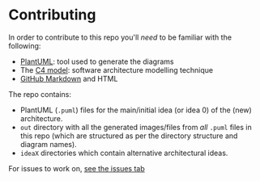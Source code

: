 # Contributing

<!-- TODO Improve this when the repo is structured more properly -->

In order to contribute to this repo you'll *need* to be familiar with the following:
- [PlantUML](https://plantuml.com/): tool used to generate the diagrams
- The [C4 model](https://c4model.com): software architecture modelling technique
- [GitHub Markdown](https://guides.github.com/features/mastering-markdown/) and HTML

The repo contains:
- PlantUML (`.puml`) files for the main/initial idea (or idea 0) of the (new) architecture.
- `out` directory with all the generated images/files from _all_ `.puml` files in this repo (which are structured as per the directory structure and diagram names).
- `ideaX` directories which contain alternative architectural ideas.

For issues to work on, [see the issues tab](https://github.com/all-contributors/app/issues)